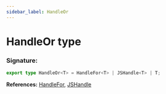 ```yaml
---
sidebar_label: HandleOr
---
```


# HandleOr type

### Signature:

```typescript
export type HandleOr<T> = HandleFor<T> | JSHandle<T> | T;
```

**References:** [HandleFor](./puppeteer.handlefor.md), [JSHandle](./puppeteer.jshandle.md)

